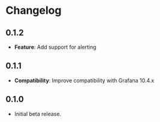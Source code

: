 # Changelog

## 0.1.2

- **Feature**: Add support for alerting

## 0.1.1

- **Compatibility**: Improve compatibility with Grafana 10.4.x

## 0.1.0

- Initial beta release.
